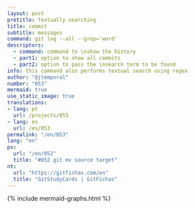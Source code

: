 ```yaml
---
layout: post
pretitle: Textually searching
title: commit
subtitle: messages
command: git log --all --grep='word'
descriptors:
  - command: command to \nshow the history
  - part1: option to show all commits
  - part2: option to pass the \nsearch term to be found
info: this command also performs textual search using regex
author: "@jtemporal"
number: "053"
mermaid: true
use_static_image: true
translations:
- lang: pt
  url: /projects/053
- lang: es
  url: /es/053
permalink: "/en/053"
lang: "en"
pv: 
  url: "/en/052"
  title: "#052 git mv source target"
nt:
  url: "https://gitfichas.com/en"
  title: "GitStudyCards | GitFichas"
---
```


{% include mermaid-graphs.html %}
